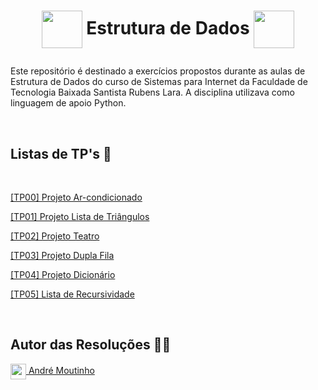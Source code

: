 # <p align=center><img align="center" src="https://i.imgur.com/77SkDbP.png" height="60" width="65"/> Estrutura de Dados <img align="center" src="https://i.imgur.com/77SkDbP.png" height="60" width="65"/></p>

<p>Este repositório é destinado a exercícios propostos durante as aulas de Estrutura de Dados do curso de Sistemas para Internet da Faculdade de Tecnologia Baixada Santista Rubens Lara. A disciplina utilizava como linguagem de apoio Python.</p>

<br>
<h2>Listas de TP's 📂</h2>
<br>

<p><a href="https://github.com/AMoutinho/Estrutura-de-Dados/tree/main/%5BTP00%5D%20Projeto%20Ar-condicionado">[TP00] Projeto Ar-condicionado</a></p>
<p><a href="https://github.com/AMoutinho/Estrutura-de-Dados/tree/main/%5BTP01%5D%20Projeto%20Lista%20de%20Tri%C3%A2ngulos">[TP01] Projeto Lista de Triângulos</a></p>
<p><a href="https://github.com/AMoutinho/Estrutura-de-Dados/tree/main/%5BTP02%5D%20Projeto%20Teatro">[TP02] Projeto Teatro</a></p>
<p><a href="https://github.com/AMoutinho/Estrutura-de-Dados/tree/main/%5BTP03%5D%20Projeto%20Dupla%20Fila">[TP03] Projeto Dupla Fila</a></p>
<p><a href="https://github.com/AMoutinho/Estrutura-de-Dados/tree/main/%5BTP04%5D%20Projeto%20Dicion%C3%A1rio">[TP04] Projeto Dicionário</a></p>
<p><a href="https://github.com/AMoutinho/Estrutura-de-Dados/tree/main/%5BTP05%5D%20Lista%20de%20Recursividade">[TP05] Lista de Recursividade</a></p>

<br>
<h2>Autor das Resoluções 👨‍💼</h2>
<a href="https://github.com/AhMoutinho/" title="André Moutinho"><img align="center" src="https://i.imgur.com/VN0Vh9S.png" width="25"/> André Moutinho</a></br> 

